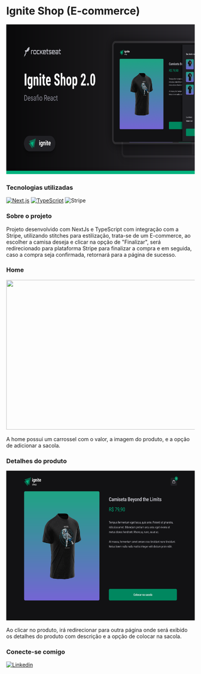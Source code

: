 # Ignite Shop (E-commerce)

 <img src= "./src/assets/project.svg" width="800px" height="400px"/>

### Tecnologias utilizadas
 [![Next.js](https://img.shields.io/badge/next.js-000000?style=for-the-badge&logo=nextdotjs&logoColor=white)]()
 [![TypeScript](https://img.shields.io/badge/TypeScript-007ACC?style=for-the-badge&logo=typescript&logoColor=white)](https://www.typescriptlang.org/pt/)
 ![Stripe](https://img.shields.io/badge/Stripe-626CD9?style=for-the-badge&logo=Stripe&logoColor=white)
### Sobre o projeto
<p>Projeto desenvolvido com NextJs e TypeScript com integração com a Stripe, utilizando stitches para estilização, trata-se de um E-commerce, ao escolher a camisa deseja e clicar na opção de "Finalizar", será redirecionado para plataforma Stripe para finalizar a compra e em seguida, caso a compra seja confirmada, retornará para a página de sucesso.</p>

### Home
 <img src= "./src/assets/home.svg" width="800px" height="400px"/>
 <p> A home possui um carrossel com o valor, a imagem do produto, e a opção de adicionar a sacola.</p>


 ### Detalhes do produto
  <img src= "./src/assets/about.svg" width="800px" height="400px"/>
   <p> Ao clicar no produto, irá redirecionar para outra página onde será exibido os detalhes do produto com descrição e a opção de colocar na sacola.</p>



### Conecte-se comigo
[![Linkedin](	https://img.shields.io/badge/LinkedIn-0077B5?style=for-the-badge&logo=linkedin&logoColor=white)](https://www.linkedin.com/in/vitoria-carolina-7440611b3/)
